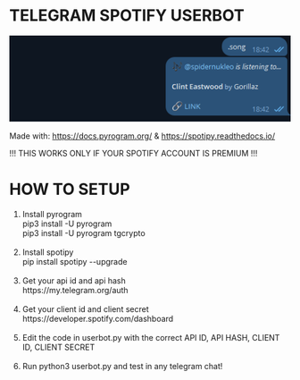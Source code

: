 <h1>TELEGRAM SPOTIFY USERBOT</h1>

![preview](https://raw.githubusercontent.com/spidernukleo/telegram-spotify-userbot/main/preview.png)

Made with: https://docs.pyrogram.org/ & https://spotipy.readthedocs.io/

!!! THIS WORKS ONLY IF YOUR SPOTIFY ACCOUNT IS PREMIUM !!!

<h1>HOW TO SETUP</h1>

<ol>
  <li>
    Install pyrogram<br>pip3 install -U pyrogram<br>pip3 install -U pyrogram tgcrypto
  </li><br>
  <li>
    Install spotipy<br>pip install spotipy --upgrade
  </li><br>
  <li>
    Get your api id and api hash<br>https://my.telegram.org/auth
  </li><br>
  <li>
    Get your client id and client secret<br>https://developer.spotify.com/dashboard
  </li><br>
  <li>
    Edit the code in userbot.py with the correct API ID, API HASH, CLIENT ID, CLIENT SECRET
  </li><br>
  <li>
    Run python3 userbot.py and test in any telegram chat!
  </li>
</ol>
